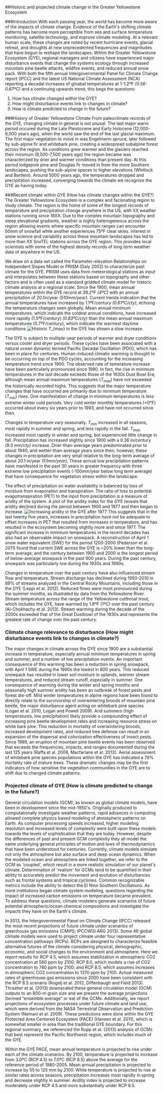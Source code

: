 ##Historic and projected climate change in the Greater Yellowstone Ecosystem

###Introduction
With each passing year, the world has become more aware of the impacts of climate change. Evidence of the Earth's shifting climate patterns has become more perceptible from sea and surface temperature monitoring, satellite technology, and improve climate modeling.  At a relevant human scale, these changes are noted by recent hurricane events, glacial retreat, and droughts at new unprecedented frequencies and magnitudes that have begun to reshape the landscapes. Within the Greater Yellowstone Ecosystem (GYE), regional managers and citizens have experienced major disturbance  events that change the systems ecology through increased mountain pine  beetle attacks, wildfire events, and reduced annual snow pack. With both the fifth annual Intergovernmental Panel for Climate Change report (IPCC) and the latest US National Climate Assessment (NCA) reporting a decadal increases of gloabal temperatures at 1-1.2ºF _(0.56-0.67ºC)_ and a continuing upwards trend, this begs the questions:

1. How has climate changed within the GYE?
2. How might disturbance events link to changes in climate?  
3. How is climate predicted to change in the future?

###History of Greater Yellowstone Climate 
From paleoclimate records of the GYE, changing climate in general is not unusal. The last major warm period occured during the Late Pleistocene and Early Holocene (12,000-8,000 years ago), when the world saw the end of the last glacial maximum. The first major vegetation to move in was Engelmenn spruce, later followed by sub-alpine fir and whitebark pine, creating a widespread subalpine forest across the region. As conditions grew warmer and the glaciers reached their minimum (9,500-7,500 years ago) the region became was characterized by drier and warmer conditions than present day.  At this period lodgepole pine and Douglas fir moved in from the more Southern landscapes, pushing the sub-alpine speces to higher elevations (Whitlock and Bartlein). Around 5000 years ago, the temperatures dropped and precipitation increased, converging towards the climate we recognize the GYE as having today.

###Recent climate within GYE (How has climate changes within the GYE?)
The Greater Yellowstone Ecosystem is a complex and facisnating region to study climate. The region is the home of some of the longest records of temperature and precipitation change anywhere in the US, with XX weather stations running since 18XX. Due to the complex mountain topography and steep elevational gradients, weather is highly heterogeneous across the region allowing events where specific mountain ranges can encounter 50mm of snowfall while another experiences 75ºF clear skies. Interest in snow science and variability across these mountain landscapes has led to more than XX SnoTEL stations across the GYE region. This provides local scientists with some of the highest density records of long term weather data of anywhere in the US. 

We draw on a data set called the Parameter-elevation Relationships on Independent Slopes Model or PRISM (Daly 2002) to characterize past climate for the GYE. PRISM uses data from meteorological stations as input and interpolates between these stations based on topography and other factors and is often used as a standard gridded climate model for historic climate analysis at a regional scale. Since the 1900, mean annual temperatures within the GYE record at 39.2ºF _(4ºC)_ with an annual precipitation of 20.1in/year _(510mm/year)_. Current trends indication that the annual temperatures have increased by 1.1ºF/century _(0.61ºC/cty)_, echoing the temperature changes seen globally. Mean annual minimum temperatures, which indicate the coldest annual conditions, have increased more rapidly (1.5ºF/century) _(0.83ºC/cty)_ than the mean annual maximum temperatures (0.7ºF/century), which indicate the warmest daytime conditions 
![Historic $T_{max}$ in the GYE has shown a slow increase](https://github.com/tonychangmsu/Manuscripts/blob/master/figures/tmaxplot.png). 

The GYE is subject to multiple-year periods of warmer and dryer conditions versus cooler and dryer periods. These cycles have been associated with a natural ocean dynamic termed Pacific Decadal Oscillation (PDO), which has been in place for centuries. Human-induced climatic warming is thought to be occurring on top of the PDO cycles, accounting for the increasing temperature trend since 1900. The observed rate of temerature increase have been particularly pronounced since 1980. In fact, the rise in minimum temperatures in the last decade exceeds those of the 1930s Dust Bowl Era; although mean annual maximum temperatures ($T_{max}$) have not exceeded the historically recorded highs. This suggests that the major temperature changes that have occurred are primarily due to minimum temperature ($T_{min}$) rises. One manifestation of change in minimum temperatures is less extreme winter cold periods. Very cold winter monthly temperatures (<0°F) occurred about every six years prior to 1993, and have not occurred since then. 

Changes in temperature vary seasonally. $T_{min}$ increased in all seasons, most rapidly in summer and spring, and less rapidly in the fall. $T_{max}$ increased most rapidly in winter and spring, but experienced little change in fall. Precipitation has increased slightly since 1900 with a 0.36 in/century _(9.3 mm/cty)_ increase. Drier-than-average years predominated prior to about 1940, and wetter-than-average years since then; however, these changes in precipitation are very small relative to the long-term average of about 20.1 in/year _(51mm/year)_. These annual low precipitation patterns have manifested in the past 30 years in greater frequency with three extreme low precipitation events (-100mm/year below long term average) that have consequence for vegetation stress within the landscape.

The effect of precipitation on water availability is balanced by loss of moisture from evaporation and transpiration. The ratio of loss to potential evapotranspiration (PET) to the input from precipitation is a measure of aridity of the system. A plot of the aridity index for the GYE reveals that aridity declined during the period between 1900 and 1977 and then began to increase. 
![Increasing aridity in the GYE after 1977](https://github.com/tonychangmsu/Manuscripts/blob/master/figures/Aridity_1900_present.png) 
This suggests that in the last twenty five years, increases in precipitation have not be adequate to offset increases in PET that resulted from increases in temperature, and has resulted in the ecosystem becoming slightly more arid since 1977. The significant increase in minimum temperatures in the recent decades has also had an observable impact on snowpack. A reconstruction of April 1 snow water equivalent (SWE) for the period 1200-2000 (Pederson et al. 2011) found that current SWE across the GYE is ~20% lower than the long-term average; and the century between 1900 and 2000 is the longest period of below-average snowpack in the past 800 years. During the past century, snowpack was particularly low during the 1930s and 1990s.

Changes in temperature over the past century have also influenced stream flow and temperature. Stream discharge has declined during 1950-2010 in 89% of streams analyzed in the Central Rocky Mountains, including those in the GYE (Leppi et al. 2012). Reduced flows were most pronounced during the summer months, as illustrated by data from the Yellowstone River. Stream temperature across the range of the Yellowstone cutthroat trout, which includes the GYE, have warmed by 1.8ºF _(1ºC)_ over the past century (Al-Chokhachy et al. 2013). Stream warming during the decade of the 2000s exceeded that of the Great Dustbowl of the 1930s and represents the greatest rate of change over the past century.

### Climate change relevance to disturbance (How might disturbance events link to changes in climate?)
The major changes in climate across the GYE since 1900 are a substantial increase in temperature, especially annual minimum temperatures in spring and summer, and a number of low precipitation events. An important consequence of this warming has been a reduction in spring snowpack, with April 1 SWE during the 1990s the lowest in 800 years. This reduced snowpack has resulted in lower soil moisture in uplands, warmer stream temperatures, and reduced stream runoff, especially in summer. One consequence of warming during the winter and spring months and seasonally high summer aridity has been an outbreak of forest pests and forest die-off. Mild winter temperatures in alpine regions have been found to directly relate to the survivorship of overwintering broods of mountain pine beetle, the major disturbance agent acting on whitebark pine species (Logan et al. 2010, Logan and Powell 2009). Arid summers (high temperatures, low precipitation) likely provide a compounding effect of increasing pine beetle development rates and increasing resource stress on white bark pine. This reduction in mortality of overwintering broods, increased development rates, and reduced tree defense can result in an expansion of the dispersal and colonization effectiveness of insect pests. Since 1999, an eruption of mountain pine beetle events has been observed that exceeds the frequencies, impacts, and ranges documented during the last 125 years (Raffa et al. 2008, Macfarlane et al. 2013). Aerial assessment of whitebark pine species populations within the GYE has indicated a 79% mortality rate of mature trees. These dramatic changes may be the first indicators of  how sensitive the vegetation communities in the GYE are to shift due to changed climate patterns.

### Projected climate of GYE (How is climate predicted to change in the future?)

General circulation models (GCM), as known as global climate models, have been in development since the mid-1950's. Originally produced to computationally investigate weather patterns, rapid advances in computing allowed complete physics based modeling of atmospheric patterns on Earth. As computer processing speeds increased, higher modeling resolution and increased levels of complexity were built upon these models towards the levels of sophistication that they are today. However, despite the differences of past and present GCM complexity they all model the same underlying general principles of motion and laws of thermodynamics that have been understood for centuries. Currently, climate models simulate not only the atmosphere but also surface and deep ocean dynamics. When the modeled ocean and atmosphere are linked together, we refer to the GCM as 'coupled', which result in a more realistic simulation of our planet's climate. Determination of 'realism' for GCMs tend to be quantified in their ability to accurately predict the movement and evolution of disturbances such as frontal systems and tropical cyclones. Common recognizable metrics include the ability to detect the El Nino Southern Oscillations. As more institutions began climate system modeling, questions regarding the impact of increased carbon emissions on temperature became prevalent. To address these questions, climate modelers generate scenarios of future potential atmospheric/ocean chemical compositions and investigate the impacts they have on the Earth's climate.

In 2013, the Intergovernmental Panel on Climate Change (IPCC) released the most recent projections of future climate under scenarios of greenhouse gas emissions (CMIP5; IPCCWGI ARG 2013). Some 46 global climate models were used to project climate under four representative concentration pathways (RCPs). RCPs are designed to characterize feasible alternative futures of the climate considering physical, demographic, economic, and social changes to the environment and atmosphere. Here we report results for  RCP 4.5, which assumes stabilization in atmospheric CO2 concentration at 560 ppm by 2100; RCP 6.0, which models a rise of CO2 concentration to 740 ppm by 2100; and RCP 8.5, which assumes increases in atmospheric CO2 concentration  to 1370 ppm by 2100. Actual measured rates of greenhouse gas emissions since 2000 have been consistent with the RCP 8.5 scenario (Rogelj et al. 2012, Diffenbaugh and Field 2013). Thrasher et al. (2013) downscaled these general circulation model (GCM) outputs to an 800-m grain size and we present the average projections (termed “ensemble average” or ea) of the GCMs. Additionally, we report projections of ecosystem processes under future climate and land use, which were derived from the NASA Terrestrial Observation and Prediction System (Nemani et al. 2009). These predictions were done within the GYE Protected Area Centered Ecosystem (PACE) (Hansen et al. 2011), which is somewhat smaller in area than the traditional GYE boundary. For this regional summary, we referenced the Rupp et al. (2013) analysis of GCMs that best represent the Pacific Northwest region, which includes much of the GYE.   

Within the GYE PACE, mean annual temperature is projected to rise under each of the climate scenarios. By 2100, temperature is projected to increase from 3.0ºC (RCP 4.5) to 7.0ºC (RCP 8.5) above the average for the reference period of 1980-2005. Mean annual precipitation is projected to increase by 55 to 125 mm by 2100. While temperature is projected to rise at similar rates across seasons, precipitation increases most rapidly in spring and decrease slightly in summer. Aridity index is projected to increase moderately under RCP 4.5 and more substantially under RCP 8.5.